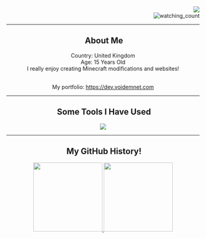 <div align= "right">
<img src="https://capsule-render.vercel.app/api?type=slice&color=0:349beb,100:ec9cf0&height=200&text=VoidemLIVE&fontAlign=70&rotate=13&fontAlignY=25&desc=Welcome%20to%20my%20Github!&descAlign=70.&descAlignY=44&animation=blink&stroke=000000&strokeWidth=3&fontColor=ffffff" />
  </br><img src="https://komarev.com/ghpvc/?username=voidemlive&color=blue" alt="watching_count" /> 
</div>


---
<div align= "center">
<h2> &nbsp;About Me</h2>
Country: United Kingdom
</br>Age: 15 Years Old
</br>I really enjoy creating Minecraft modifications and websites!

</br>My portfolio:
https://dev.voidemnet.com
</div>

---

<div align= "center">
<h2> &nbsp;Some Tools I Have Used</h2>
<img src="https://skillicons.dev/icons?i=ae,blender,cs,cloudflare,css,discord,docker,dotnet,eclipse,git,github,gradle,html,idea,java,js,jquery,kotlin,linux,lua,md,mysql,nginx,nodejs,ps,php,powershell,py,stackoverflow,unity,unreal,visualstudio,vscode,webpack,wordpress&perline=7" />
</div>

---

<div align= "center">
<h2> &nbsp;My GitHub History!</h2>

<a href="https://github.com/voidemlive">
  <img height="180em" src="https://github-readme-stats.vercel.app/api?username=voidemlive&theme=noctis_minimus&show_icons=true" />
  <img height="180em" src="https://github-readme-stats.vercel.app/api/top-langs/?username=voidemlive&theme=noctis_minimus&layout=compact" />
</a>
</div>
